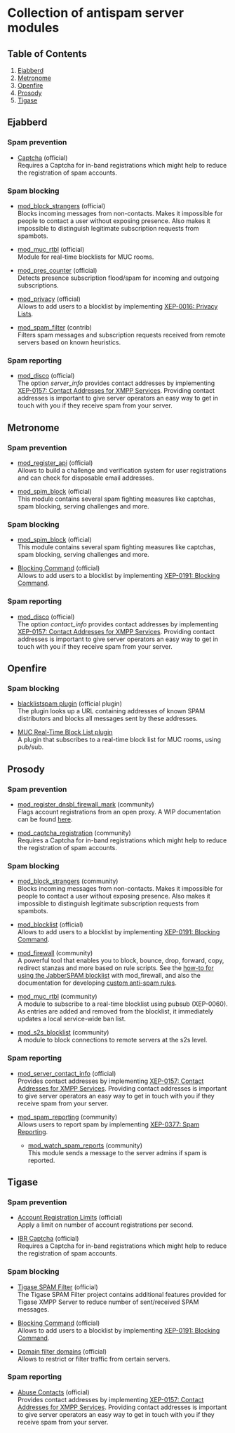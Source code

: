 # Collection of antispam server modules

## Table of Contents

1. [Ejabberd](#ejabberd)    
2. [Metronome](#metronome)    
3. [Openfire](#openfire)    
4. [Prosody](#prosody)    
5. [Tigase](#tigase)    

## Ejabberd

### Spam prevention

* [Captcha](https://docs.ejabberd.im/admin/configuration/basic/#captcha) (official)    
Requires a Captcha for in-band registrations which might help to reduce the registration of spam accounts.

### Spam blocking

* [mod_block_strangers](https://docs.ejabberd.im/admin/configuration/modules/#mod-block-strangers) (official)    
Blocks incoming messages from non-contacts. Makes it impossible for people to contact a user without 
exposing presence. Also makes it impossible to distinguish legitimate subscription requests from spambots.

* [mod_muc_rtbl](https://docs.ejabberd.im/admin/configuration/modules/#mod-muc-rtbl) (official)     
Module for real-time blocklists for MUC rooms.

* [mod_pres_counter](https://docs.ejabberd.im/admin/configuration/modules/#mod-pres-counter) (official)   
Detects presence subscription flood/spam for incoming and outgoing subscriptions.

* [mod_privacy](https://docs.ejabberd.im/admin/configuration/modules/#mod-privacy) (official)        
Allows to add users to a blocklist by implementing [XEP-0016: Privacy Lists](https://xmpp.org/extensions/xep-0016.html).

* [mod_spam_filter](https://github.com/processone/ejabberd-contrib/tree/master/mod_spam_filter) (contrib)    
Filters spam messages and subscription requests received from remote servers based on known heuristics.

### Spam reporting

* [mod_disco](https://docs.ejabberd.im/admin/configuration/modules/#mod-disco) (official)    
The option *server_info* provides contact addresses by implementing [XEP-0157: Contact Addresses for XMPP Services](https://xmpp.org/extensions/xep-0157.html).
Providing contact addresses is important to give server operators an easy way to get in touch with you
if they receive spam from your server.

## Metronome

### Spam prevention

* [mod_register_api](https://metronome.im/documentation/configuration) (official)    
Allows to build a challenge and verification system for user registrations and can check for disposable
email addresses.

* [mod_spim_block](https://metronome.im/documentation/configuration) (official)    
This module contains several spam fighting measures like captchas, spam blocking, serving challenges and
more.

### Spam blocking

* [mod_spim_block](https://metronome.im/documentation/configuration) (official)    
This module contains several spam fighting measures like captchas, spam blocking, serving challenges and
more.

* [Blocking Command](https://metronome.im/supported-xeps-list) (official)        
Allows to add users to a blocklist by implementing [XEP-0191: Blocking Command](https://xmpp.org/extensions/xep-0191.html).

### Spam reporting

* [mod_disco](https://metronome.im/documentation/configuration) (official)    
The option *contact_info* provides contact addresses by implementing [XEP-0157: Contact Addresses for XMPP Services](https://xmpp.org/extensions/xep-0157.html).
Providing contact addresses is important to give server operators an easy way to get in touch with you
if they receive spam from your server.

## Openfire

### Spam blocking

* [blacklistspam plugin](https://www.igniterealtime.org/projects/openfire/plugin-archive.jsp?plugin=blacklistspam) (official plugin)    
The plugin looks up a URL containing addresses of known SPAM distributors and blocks all messages sent by
these addresses.

* [MUC Real-Time Block List plugin](https://www.igniterealtime.org/projects/openfire/plugin-archive.jsp?plugin=mucrtbl)    
A plugin that subscribes to a real-time block list for MUC rooms, using pub/sub.

## Prosody

### Spam prevention

* [mod_register_dnsbl_firewall_mark](https://modules.prosody.im/mod_register_dnsbl_firewall_mark.html) (community)    
Flags account registrations from an open proxy. A WIP documentation can be found [here](https://github.com/JabberSPAM/resources/blob/master/prosody/restrict-proxy-registrations.md).

* [mod_captcha_registration](https://modules.prosody.im/mod_captcha_registration.html) (community)    
Requires a Captcha for in-band registrations which might help to reduce the registration of spam accounts.

### Spam blocking

* [mod_block_strangers](https://modules.prosody.im/mod_block_strangers.html) (community)    
Blocks incoming messages from non-contacts. Makes it impossible for people to contact a user without 
exposing presence. Also makes it impossible to distinguish legitimate subscription requests from spambots.

* [mod_blocklist](https://prosody.im/doc/modules/mod_blocklist) (official)        
Allows to add users to a blocklist by implementing [XEP-0191: Blocking Command](https://xmpp.org/extensions/xep-0191.html).

* [mod_firewall](https://modules.prosody.im/mod_firewall.html) (community)    
A powerful tool that enables you to block, bounce, drop, forward, copy, redirect stanzas and more based
on rule scripts. See the [how-to for using the JabberSPAM blocklist](prosody/firewall-blacklist.md) with mod_firewall,
and also the documentation for developing [custom anti-spam rules](prosody/firewall-custom.md).

* [mod_muc_rtbl](https://modules.prosody.im/mod_muc_rtbl.html) (community)    
A module to subscribe to a real-time blocklist using pubsub (XEP-0060).
As entries are added and removed from the blocklist, it immediately updates a local service-wide ban list.

* [mod_s2s_blocklist](https://modules.prosody.im/mod_s2s_blacklist) (community)    
A module to block connections to remote servers at the s2s level.

### Spam reporting

* [mod_server_contact_info](https://prosody.im/doc/modules/mod_server_contact_info) (official)    
Provides contact addresses by implementing [XEP-0157: Contact Addresses for XMPP Services](https://xmpp.org/extensions/xep-0157.html).
Providing contact addresses is important to give server operators an easy way to get in touch with you
if they receive spam from your server.

* [mod_spam_reporting](https://modules.prosody.im/mod_spam_reporting.html) (community)    
Allows users to report spam by implementing [XEP-0377: Spam Reporting](https://xmpp.org/extensions/xep-0377.html).
    * [mod_watch_spam_reports](https://modules.prosody.im/mod_watch_spam_reports.html) (community)    
    This module sends a message to the server admins if spam is reported.

## Tigase

### Spam prevention

* [Account Registration Limits](https://docs.tigase.net/tigase-server/8.0.0/Administration_Guide/html/#accountRegLimit) (official)    
Apply a limit on number of account registrations per second.

* [IBR Captcha](https://docs.tigase.net/tigase-server/master-snapshot/Administration_Guide/html/#_captcha_system_now_available_for_in_band_registration) (official)    
Requires a Captcha for in-band registrations which might help to reduce the registration of spam accounts.

### Spam blocking

* [Tigase SPAM Filter](https://docs.tigase.net/tigase-server/8.0.0/Administration_Guide/html/#_tigase_spam_filter) (official)    
The Tigase SPAM Filter project contains additional features provided for Tigase XMPP Server to reduce number of sent/received SPAM messages.

* [Blocking Command](https://docs.tigase.net/tigase-server/master-snapshot/Administration_Guide/html/#blockingCommand) (official)        
Allows to add users to a blocklist by implementing [XEP-0191: Blocking Command](https://xmpp.org/extensions/xep-0191.html).

* [Domain filter domains](https://docs.tigase.net/tigase-server/master-snapshot/Administration_Guide/html/#_add_new_item_vhost) (official)     
Allows to restrict or filter traffic from certain servers.

### Spam reporting

* [Abuse Contacts](https://docs.tigase.net/tigase-server/master-snapshot/Administration_Guide/html/#_abuse_contacts) (official)    
Provides contact addresses by implementing [XEP-0157: Contact Addresses for XMPP Services](https://xmpp.org/extensions/xep-0157.html).
Providing contact addresses is important to give server operators an easy way to get in touch with you
if they receive spam from your server.
